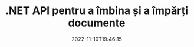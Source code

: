 ---
############################# Static ############################
layout: "product"
date: 2022-11-10T19:46:15
draft: false

product: "Merger"
product_tag: "merger"
platform: ".NET"
platform_tag: "net"

############################# Head ############################
head_title: "C# .NET Document Merging API | Combinați și împărțiți PDF Word Excel EPUB"
head_description: "API C# .NET pentru fuziunea documentelor pentru a combina, împărți, schimba sau elimina paginile documentului din PDF, Microsoft Word, Excel, prezentări, Visio și formate de imagine."

############################# Header ############################
title: ".NET API pentru a îmbina și a împărți documente"
description: "API pentru a combina, diviza, schimba, tăia sau elimina documente, diapozitive și diagrame în aplicațiile .NET."
button:
    enable: true

############################# SubMenu ############################
submenu:
    enable: true
    
    left:
        img_alt: "GroupDocs.Merger for .NET"
        image: "https://www.groupdocs.cloud/templates/groupdocs/images/product-logos/groupdocs-merger-net.png"
        product: "GroupDocs.Merger"
        platform: ".NET"

    middle:
        button:
            # button loop
            - link: "#overview"
              text: "Prezentare generală"

            # button loop
            - link: "#features"
              text: "Caracteristici"

            # button loop
            - link: "#support"
              text: "A sustine"

            # button loop
            - link: "https://products.groupdocs.app/merger"
              text: "Demo live"

            # button loop
            - link: "https://purchase.groupdocs.com/pricing/merger/net"
              text: "Prețuri"

    right:
        link_download: "https://downloads.groupdocs.com/merger"
        link_learn: "https://docs.groupdocs.com/merger/net/"
        link_buy: "https://purchase.groupdocs.com"

############################# Overview ############################
overview:
    enable: true
    content: |
      GroupDocs.Merger pentru .NET, vă ajută să dezvoltați rapid aplicații de afaceri de top în C#, ASP.NET și alte tehnologii .NET. Doar câteva linii de cod vor permite aplicațiilor dvs. .NET să combine, să împartă, să rearanjeze, să schimbe, să decupeze și să elimine o singură pagină sau o colecție de pagini de document, diapozitive, imagini sau diagrame. Efectuați aceste operațiuni pe fișiere securizate setând sau eliminând protecția cu parolă a formatelor de fișiere cunoscute și necunoscute.  

      Folosind GroupDocs.Merger pentru .NET, puteți efectua fuzionarea; divizarea și alte operațiuni conexe pe documente unice, precum și pe un lot de documente. Uniți în mod programatic fișierele din toate formatele populare, cum ar fi Microsoft Word, Excel, PowerPoint, Visio, OpenDocument, PDF, XPS, TXT, CSV, eBook și formate de fișiere imagine.
    tabs:
      enable: true
      
      ## TAB ONE ##
      tab_one:
        description: |
          Mai jos este o prezentare generală a GroupDocs.Merger pentru .NET:
      
        left:
          enable: true
          icon: "fab fa-html5"
          title: "Operațiuni cu documente"
          content: |
            * Schimbați ordinea paginilor
            * Eliminați sau ștergeți pagini
            * Împărțiți sau întrerupeți documentul
            * Schimbați sau amestecați oricare două pagini
            * Decupați pagini simple sau multiple
            * Alăturați mai multe documente
        
        right:
          enable: true
          icon: "fab fa-html5"
          title: "Operațiuni de securitate"
          content: |
            * Configurați securitatea documentelor
            * Verificați starea securității documentului
            * Setați parola documentului
            * Actualizați parola documentului
            * Eliminați parola documentului
      
      ## TAB TWO ##
      tab_two:
        description: |
          GroupDocs.Merger pentru .NET acceptă îmbinarea următoarelor [formate de fișiere de document](https://docs.groupdocs.com/merger/net/supported-document-formats/):

        left:
          enable: true
          table:
            # table loop
            - title: "Microsoft Office"
              content: |
                * **Cuvânt:** DOC, DOCX, DOCM, DOT, DOTX, DOTM, RTF, TXT
                * **Excel:** XLS, XLSX, XLSM, XLSB, XLTM, XLT, XLTM, XLTX, XLAM, SXC, SpreadsheetML
                * **PowerPoint:** PPT, PPTX, PPS, PPSX, PPSM, POT, POTM, POTX, PPTM
                * **OneNote:** ONE

        right:
          enable: true
          table:
            # table loop
            - title: "OpenDocument și alte formate"
              content: |
                * **Formate OpenDocument**: ODT, OTT, ODP, OTP, ODS
                * **Aspect fix**: PDF, XPS
                * **Imagini**: BMP, PNG, TIFF
                * **Web**: HTML, MHT, MHTML
                * **Text**: TXT, CSV, TSV
                * **LaTex**: TEX
                * **Ebook**: EPUB

      ## TAB THREE ##
      tab_three:
        description: |
          GroupDocs.Merger pentru .NET acceptă următoarele sisteme de operare, cadre și manageri de pachete:
        
        left:
          enable: true
          table:
            # table loop
            - icon: "fab fa-windows"
              title: "Sisteme de operare"
              content: |
                * Desktop Windows
                * Windows Server
                * Windows Azure
                * Linux

            # table loop
            - icon: "fas fa-code"
              title: "Cadre acceptate"
              content: |
                * .NET Framework 2.0 sau o versiune ulterioară
                * Mono Framework 1.2 sau o versiune superioară
                * .NET Standard 2.0
                * .NET Core 2.0

        right:
          enable: true
          table:
            # table loop
            - icon: "fas fa-box"
              title: "Manager de pachete"
              content: |
                * NuGet

            # table loop
            - icon: "fas fa-tools"
              title: "Medii de dezvoltare"
              content: |
                * Microsoft Visual Studio
                * Xamarin.Android
                * Xamarin.IOS
                * Xamarin.Mac
                * MonoDevelop

############################# Features ############################
features:
    enable: true
    title: "GroupDocs.Merger pentru funcții .NET"

    feature:
      # feature loop
      - icon: "fas fa-copy"
        content: "Combinați și îmbinați mai multe pagini, diapozitive și diagrame într-un singur document"
       
      # feature loop
      - icon: "fas fa-eye"
        content: "Împărțiți și împărțiți documente mari în mai multe fișiere mai mici"

      # feature loop
      - icon: "fas fa-bolt"
        content: "Rearanjați, amestecați și reorganizați paginile, diapozitivele sau diagramele"
      
      # feature loop
      - icon: "fas fa-file-powerpoint"
        content: "Schimbați și schimbați două pagini, diapozitive sau diagrame între ele în cadrul unui document"

      # feature loop
      - icon: "fas fa-code"
        content: "Decupați documentul eliminând anumite pagini, diapozitive sau diagrame"

      # feature loop
      - icon: "fas fa-cloud"
        content: "Eliminați o singură pagină sau o colecție de pagini, diapozitive sau diagrame"

      # feature loop
      - icon: "fas fa-remove-format"
        content: "Împreună un număr mare de documente în loturi"

      # feature loop
      - icon: "fas fa-comment-slash"
        content: "Verificați programatic dacă un document este securizat cu parolă"

      # feature loop
      - icon: "fas fa-location-arrow"
        content: "Setați, resetați și eliminați parola formatelor de document cunoscute și necunoscute"

      # feature loop
      - icon: "fas fa-border-all"
        content: "Preluați lista de formate de fișiere acceptate – Format de fișier jurnal de divizare și îmbinare a textului (ERR)."

      # feature loop
      - icon: "fas fa-wrench"
        content: "Rotiți paginile și schimbați orientarea paginii formatelor cunoscute și necunoscute"

      # feature loop
      - icon: "fas fa-columns"
        content: "Combinați mai multe fișiere de formate diferite în DOC, DOCX și XPS"

      # feature loop
      - icon: "fas fa-file-word"
        content: "Împărțirea fișierelor text mari după numere de rând"

      # feature loop
      - icon: "fas fa-envelope"
        content: "Obțineți reprezentări de imagini ale paginilor documentului și formatelor familiei de diagrame"

      # feature loop
      - icon: "fas fa-print"
        content: "Asociați imaginile cu culoarea de fundal pentru spațiul negru gol al imaginii"

      # feature loop
      - icon: "fas fa-file-archive"
        content: "Îmbinați diferite tipuri de documente (DOC, XLS, PPT etc.) într-un singur fișier PDF"

      # feature loop
      - icon: "fas fa-lock"
        content: "Importați cu ușurință obiecte OLE în tipuri de fișiere Microsoft Word, Excel, Prezentare și OpenDocument"

      # feature loop
      - icon: "fas fa-file-code"
        content: "Adăugați alte documente la pagina diagramă prin obiecte OLE"

    more_feature:
      # more_feature_loop
      - title: "Eliminați paginile dorite din documente"
        content: |
          GroupDocs.Merger pentru .NET API vă ajută să ștergeți paginile nedorite din document.
      
      # more_feature_loop
      - title: "Aplicați transformarea rezultatului redat"
        content: "Puteți efectua diverse transformări ale documentului de ieșire randat folosind GroupDocs.Merger pentru .NET API. Aceste opțiuni de transformare vă oferă control asupra modului în care prezentați rezultatul randat pentru afișare. Transformările disponibile sunt opțiunea de rotație a paginii, opțiunea de reordonare a paginii și aplicarea filigranului de text."

      # more_feature_loop
      - title: "Verificați parola formatului de document necunoscut"
        content: "GroupDocs.Merger pentru .NET API vă permite să verificați parola unui document al cărui format nu este cunoscut."

############################# Support ############################
support:
    enable: true

############################# Solutions ############################
solutions:
    enable: true
    title: "GroupDocs.Merger oferă API-uri de îmbinare a documentelor pentru alte medii de dezvoltare populare"

    solution:
        # solution loop
        - img_alt: "GroupDocs.Merger pentru Java"
          image: "https://www.groupdocs.cloud/templates/groupdocs/images/product-logos/groupdocs-merger-java.png"
          product: "GroupDocs.Merger"
          platform: "Java"
          link: "/merger/java/"

############################# Back to top ###############################
back_to_top:
  enable: true
---